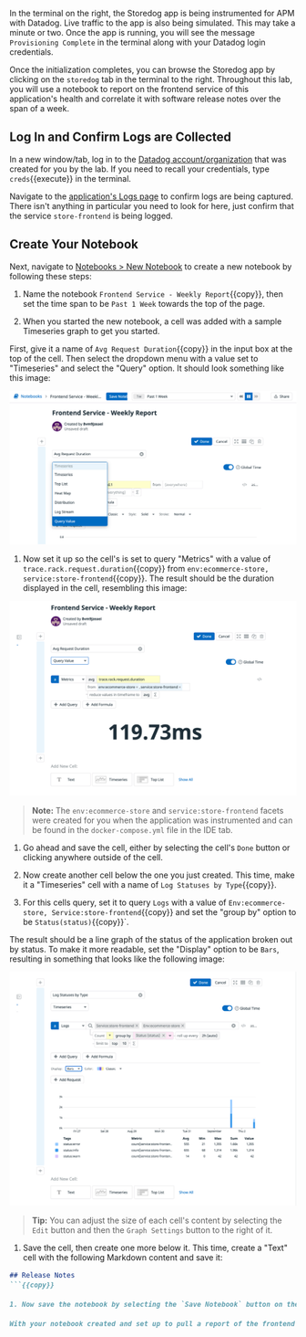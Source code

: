 In the terminal on the right, the Storedog app is being instrumented for APM with Datadog. Live traffic to the app is also being simulated. This may take a minute or two. Once the app is running, you will see the message `Provisioning Complete` in the terminal along with your Datadog login credentials.

Once the initialization completes, you can browse the Storedog app by clicking on the `storedog` tab in the terminal to the right. Throughout this lab, you will use a notebook to report on the frontend service of this application's health and correlate it with software release notes over the span of a week.

## Log In and Confirm Logs are Collected

In a new window/tab, log in to the <a href="https://app.datadoghq.com/account/login" target="_datadog">Datadog account/organization</a> that was created for you by the lab. If you need to recall your credentials, type `creds`{{execute}} in the terminal.

Navigate to the <a href="https://app.datadoghq.com/logs" target="_datadog">application's Logs page</a> to confirm logs are being captured. There isn't anything in particular you need to look for here, just confirm that the service `store-frontend` is being logged.

## Create Your Notebook

Next, navigate to <a href="https://app.datadoghq.com/notebook" target="_datadog">Notebooks > New Notebook</a> to create a new notebook by following these steps:

1. Name the notebook `Frontend Service - Weekly Report`{{copy}}, then set the time span to be `Past 1 Week` towards the top of the page.

1. When you started the new notebook, a cell was added with a sample Timeseries graph to get you started. 

  First, give it a name of `Avg Request Duration`{{copy}} in the input box at the top of the cell. Then select the dropdown menu with a value set to "Timeseries" and select the "Query" option. It should look something like this image:

  ![The notebook's cell displays options for the different types of cell.](./assets/step-1_01.png)

1. Now set it up so the cell's is set to query "Metrics" with a value of `trace.rack.request.duration`{{copy}} from `env:ecommerce-store, service:store-frontend`{{copy}}. The result should be the duration displayed in the cell, resembling this image:

  ![The Query cell now displays the average duration of the frontend service's requests.](./assets/step-1_02.png)

> **Note:** The `env:ecommerce-store` and `service:store-frontend` facets were created for you when the application was instrumented and can be found in the `docker-compose.yml` file in the IDE tab.

1. Go ahead and save the cell, either by selecting the cell's `Done` button or clicking anywhere outside of the cell.

1. Now create another cell below the one you just created. This time, make it a "Timeseries" cell with a name of `Log Statuses by Type`{{copy}}.

1. For this cells query, set it to query `Logs` with a value of `Env:ecommerce-store, Service:store-frontend`{{copy}} and set the "group by" option to be `Status(status)`{{copy}}`.

  The result should be a line graph of the status of the application broken out by status. To make it more readable, set the "Display" option to be `Bars`, resulting in something that looks like the following image:

  ![The Timeseries cell displays a bar graph of the frontend service's logged statuses grouped by type.](./assets/step-1_03.png)

> **Tip:** You can adjust the size of each cell's content by selecting the `Edit` button and then the `Graph Settings` button to the right of it.

1. Save the cell, then create one more below it. This time, create a "Text" cell with the following Markdown content and save it:

```md
## Release Notes
```{{copy}}

1. Now save the notebook by selecting the `Save Notebook` button on the page.

With your notebook created and set up to pull a report of the frontend service's health, select the **Continue** button to move on to the next step, where you'll learn how to query a notebook's data using the Datadog API.
